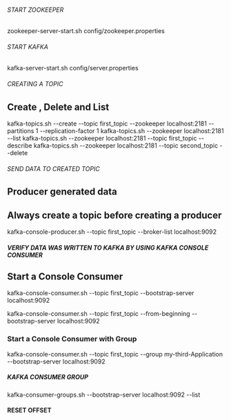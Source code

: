 ###### START ZOOKEEPER ##########
zookeeper-server-start.sh config/zookeeper.properties

###### START KAFKA ##########
kafka-server-start.sh config/server.properties

###### CREATING A TOPIC  ##########
## Create , Delete and List
kafka-topics.sh --create  --topic first_topic  --zookeeper localhost:2181 --partitions 1 --replication-factor 1
kafka-topics.sh --zookeeper localhost:2181 --list
kafka-topics.sh --zookeeper localhost:2181 --topic first_topic --describe
kafka-topics.sh --zookeeper localhost:2181 --topic second_topic --delete

###### SEND DATA TO CREATED TOPIC  ##########
## Producer generated data
## Always create a topic before creating a producer
kafka-console-producer.sh --topic first_topic --broker-list localhost:9092

##### VERIFY DATA WAS WRITTEN TO KAFKA BY USING KAFKA CONSOLE CONSUMER ####
## Start a  Console Consumer
kafka-console-consumer.sh  --topic first_topic --bootstrap-server localhost:9092

kafka-console-consumer.sh --topic first_topic  --from-beginning --bootstrap-server localhost:9092

### Start a Console Consumer with Group
kafka-console-consumer.sh --topic first_topic --group my-third-Application --bootstrap-server localhost:9092

##### KAFKA CONSUMER GROUP ######
kafka-consumer-groups.sh --bootstrap-server localhost:9092 --list

#### RESET OFFSET ######
